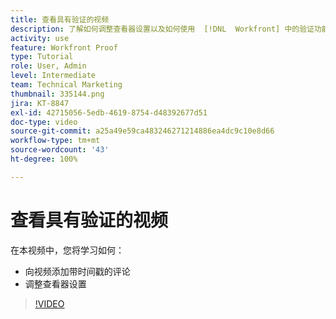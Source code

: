 ```yaml
---
title: 查看具有验证的视频
description: 了解如何调整查看器设置以及如何使用  [!DNL  Workfront] 中的验证功能向视频添加带时间戳的评论。
activity: use
feature: Workfront Proof
type: Tutorial
role: User, Admin
level: Intermediate
team: Technical Marketing
thumbnail: 335144.png
jira: KT-8847
exl-id: 42715056-5edb-4619-8754-d48392677d51
doc-type: video
source-git-commit: a25a49e59ca483246271214886ea4dc9c10e8d66
workflow-type: tm+mt
source-wordcount: '43'
ht-degree: 100%

---
```


# 查看具有验证的视频

在本视频中，您将学习如何：

* 向视频添加带时间戳的评论
* 调整查看器设置

>[!VIDEO](https://video.tv.adobe.com/v/335144/?quality=12&learn=on)

<!--
## Learn more
* Review a video proof
-->
